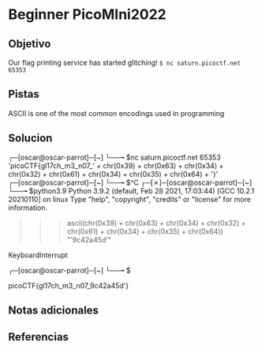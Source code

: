 # Beginner PicoMIni2022
## Objetivo
Our flag printing service has started glitching! `$ nc saturn.picoctf.net 65353`

## Pistas
ASCII is one of the most common encodings used in programming

## Solucion
┌─[oscar@oscar-parrot]─[~]
└──╼ $nc saturn.picoctf.net 65353
'picoCTF{gl17ch_m3_n07_' + chr(0x39) + chr(0x63) + chr(0x34) + chr(0x32) + chr(0x61) + chr(0x34) + chr(0x35) + chr(0x64) + '}'
┌─[oscar@oscar-parrot]─[~]
└──╼ $^C
┌─[✗]─[oscar@oscar-parrot]─[~]
└──╼ $python3.9
Python 3.9.2 (default, Feb 28 2021, 17:03:44) 
[GCC 10.2.1 20210110] on linux
Type "help", "copyright", "credits" or "license" for more information.
>>> ascii(chr(0x39) + chr(0x63) + chr(0x34) + chr(0x32) + chr(0x61) + chr(0x34) + chr(0x35) + chr(0x64))
"'9c42a45d'"
>>> 
KeyboardInterrupt
>>> 
┌─[oscar@oscar-parrot]─[~]
└──╼ $

picoCTF{gl17ch_m3_n07_9c42a45d'}
## Notas adicionales
## Referencias